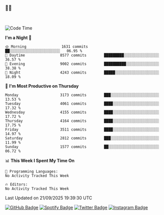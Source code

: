 ### 🤙🍺

<!-- <a href="https://github-readme-stats.vercel.app/api?username=hzak2xx&count_private=true&show_icons=true&theme=dracula">
  <img align="center" src="https://github-readme-stats.vercel.app/api?username=hzak2xx&count_private=true&show_icons=true&theme=dracula" />
</a>
</br> -->
</br>

<!--START_SECTION:waka-->
![Code Time](http://img.shields.io/badge/Code%20Time-4%2C209%20hrs%2040%20mins-blue)

**I'm a Night 🦉** 

```text
🌞 Morning                1631 commits        ██░░░░░░░░░░░░░░░░░░░░░░░   06.95 % 
🌆 Daytime                8577 commits        █████████░░░░░░░░░░░░░░░░   36.57 % 
🌃 Evening                9002 commits        ██████████░░░░░░░░░░░░░░░   38.38 % 
🌙 Night                  4243 commits        █████░░░░░░░░░░░░░░░░░░░░   18.09 % 
```
📅 **I'm Most Productive on Thursday** 

```text
Monday                   3173 commits        ███░░░░░░░░░░░░░░░░░░░░░░   13.53 % 
Tuesday                  4061 commits        ████░░░░░░░░░░░░░░░░░░░░░   17.32 % 
Wednesday                4155 commits        ████░░░░░░░░░░░░░░░░░░░░░   17.72 % 
Thursday                 4164 commits        ████░░░░░░░░░░░░░░░░░░░░░   17.75 % 
Friday                   3511 commits        ████░░░░░░░░░░░░░░░░░░░░░   14.97 % 
Saturday                 2812 commits        ███░░░░░░░░░░░░░░░░░░░░░░   11.99 % 
Sunday                   1577 commits        ██░░░░░░░░░░░░░░░░░░░░░░░   06.72 % 
```


📊 **This Week I Spent My Time On** 

```text
💬 Programming Languages: 
No Activity Tracked This Week

🔥 Editors: 
No Activity Tracked This Week
```


 Last Updated on 21/09/2025 19:39:30 UTC
<!--END_SECTION:waka-->

[![GitHub Badge](https://img.shields.io/badge/GitHub-100000?style=for-the-badge&logo=github&logoColor=white)](https://github.com/hzak2xx)
[![Spotify Badge](https://img.shields.io/badge/Spotify-1ED760?&style=for-the-badge&logo=spotify&logoColor=white)](https://open.spotify.com/user/uf90s6sbbh75a1mt44clkhkvf)
[![Twitter Badge](https://img.shields.io/badge/Twitter-1DA1F2?style=for-the-badge&logo=twitter&logoColor=white)](https://twitter.com/hzak2xx)
[![Instagram Badge](https://img.shields.io/badge/Instagram-E4405F?style=for-the-badge&logo=instagram&logoColor=white)](https://www.instagram.com/hzak2xx/)
